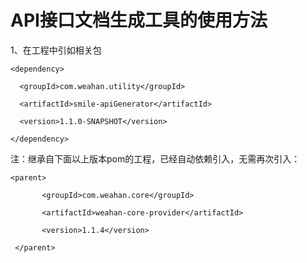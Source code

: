 # API接口文档生成工具的使用方法

1、在工程中引如相关包

`<dependency>`

`	<groupId>com.weahan.utility</groupId>`

`	<artifactId>smile-apiGenerator</artifactId>`

`	<version>1.1.0-SNAPSHOT</version>`

`</dependency>`

注：继承自下面以上版本pom的工程，已经自动依赖引入，无需再次引入：

`<parent>`

`        <groupId>com.weahan.core</groupId>`

`        <artifactId>weahan-core-provider</artifactId>`

`        <version>1.1.4</version>`

` </parent>`



